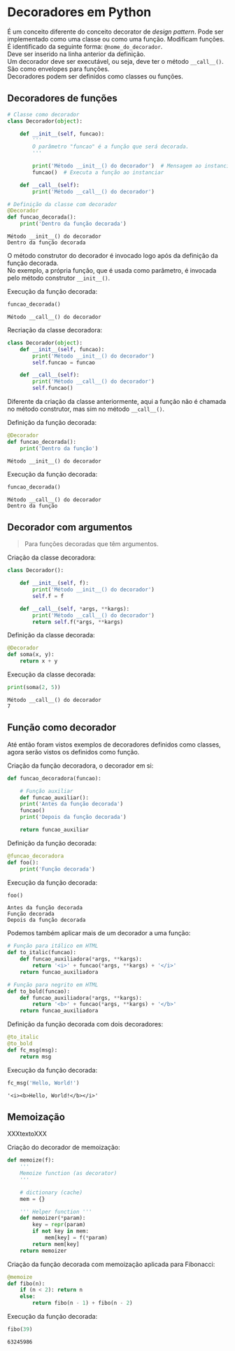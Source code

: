 # Decoradores em Python

É um conceito diferente do conceito decorator de *design pattern*. Pode ser
implementado como uma classe ou como uma função. Modificam funções.  
É identificado da seguinte forma: `@nome_do_decorador`.  
Deve ser inserido na linha anterior da definição.  
Um decorador deve ser executável, ou seja, deve ter o método `__call__()`.  
São como envelopes para funções.  
Decoradores podem ser definidos como classes ou funções.

## Decoradores de funções

```python
# Classe como decorador
class Decorador(object):

    def __init__(self, funcao):
        '''        
        O parâmetro "funcao" é a função que será decorada.
        '''

        print('Método __init__() do decorador')  # Mensagem ao instanciar
        funcao()  # Executa a função ao instanciar

    def __call__(self):    
        print('Método __call__() do decorador')

# Definição da classe com decorador
@Decorador
def funcao_decorada():
    print('Dentro da função decorada')
```

```
Método __init__() do decorador
Dentro da função decorada
```

O método construtor do decorador é invocado logo após da definição da função
decorada.  
No exemplo, a própria função, que é usada como parâmetro, é invocada pelo
método construtor `__init__()`.  

Execução da função decorada:

```python
funcao_decorada()
```

```
Método __call__() do decorador
```

Recriação da classe decoradora:

```python
class Decorador(object):
    def __init__(self, funcao):
        print('Método __init__() do decorador')
        self.funcao = funcao

    def __call__(self):        
        print('Método __call__() do decorador')
        self.funcao()
```

Diferente da criação da classe anteriormente, aqui a função não é
chamada no método construtor, mas sim no método `__call__()`.

Definição da função decorada:

```python
@Decorador
def funcao_decorada():
    print('Dentro da função')
```

```
Método __init__() do decorador
```

Execução da função decorada:

```python
funcao_decorada()
```

```
Método __call__() do decorador
Dentro da função
```

## Decorador com argumentos

> Para funções decoradas que têm argumentos.

Criação da classe decoradora:

```python
class Decorador():

    def __init__(self, f):
        print('Método __init__() do decorador')
        self.f = f

    def __call__(self, *args, **kargs):        
        print('Método __call__() do decorador')
        return self.f(*args, **kargs)
```

Definição da classe decorada:

```python
@Decorador
def soma(x, y):
    return x + y
```

Execução da classe decorada:

```python
print(soma(2, 5))
```

```
Método __call__() do decorador
7
```

## Função como decorador

Até então foram vistos exemplos de decoradores definidos como classes, agora
serão vistos os definidos como função.  
   
Criação da função decoradora, o decorador em si:

```python
def funcao_decoradora(funcao):

    # Função auxiliar
    def funcao_auxiliar():
    print('Antes da função decorada')
    funcao()
    print('Depois da função decorada')

    return funcao_auxiliar
```

Definição da função decorada:

```python
@funcao_decoradora
def foo():
    print('Função decorada')
```

Execução da função decorada:

```python
foo() 
```

```
Antes da função decorada
Função decorada
Depois da função decorada
```

Podemos também aplicar mais de um decorador a uma função:

```python
# Função para itálico em HTML
def to_italic(funcao):
    def funcao_auxiliadora(*args, **kargs):
        return '<i>' + funcao(*args, **kargs) + '</i>'
    return funcao_auxiliadora

# Função para negrito em HTML
def to_bold(funcao):
    def funcao_auxiliadora(*args, **kargs):
        return '<b>' + funcao(*args, **kargs) + '</b>'
    return funcao_auxiliadora
```

Definição da função decorada com dois decoradores:

```python
@to_italic
@to_bold
def fc_msg(msg):
    return msg
```

Execução da função decorada:

```python
fc_msg('Hello, World!')
```

```
'<i><b>Hello, World!</b></i>'
```

## Memoização

XXXtextoXXX

Criação do decorador de memoização:

```python
def memoize(f):
    '''
    Memoize function (as decorator)
    '''

    # dictionary (cache)
    mem = {}

    ''' Helper function '''
    def memoizer(*param):
        key = repr(param)
        if not key in mem:
            mem[key] = f(*param)
        return mem[key]
    return memoizer
```

Criação da função decorada com memoização aplicada para Fibonacci:

```python
@memoize
def fibo(n):
    if (n < 2): return n
    else:
        return fibo(n - 1) + fibo(n - 2)
```

Execução da função decorada:

```python
fibo(39)
```

```
63245986
```
